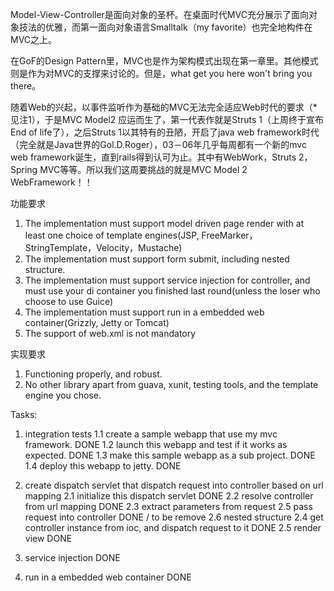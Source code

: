 Model-View-Controller是面向对象的圣杯。在桌面时代MVC充分展示了面向对象技法的优雅，而第一面向对象语言Smalltalk（my favorite）也完全地构件在MVC之上。

在GoF的Design Pattern里，MVC也是作为架构模式出现在第一章里。其他模式则是作为对MVC的支撑来讨论的。但是，what get you here won't bring you there。

随着Web的兴起，以事件监听作为基础的MVC无法完全适应Web时代的要求（*见注1），于是MVC Model2 应运而生了，第一代表作就是Struts 1（上周终于宣布End of life了），之后Struts 1以其特有的丑陋，开启了java web framework时代（完全就是Java世界的Gol.D.Roger），03－06年几乎每周都有一个新的mvc web framework诞生，直到rails得到认可为止。其中有WebWork，Struts 2，Spring MVC等等。所以我们这周要挑战的就是MVC Model 2 WebFramework！！

功能要求

1. The implementation must support model driven page render with at least one choice of template engines(JSP, FreeMarker，StringTemplate，Velocity，Mustache)
2. The implementation must support form submit, including nested structure.
3. The implementation must support service injection for controller, and must use your di container you finished last round(unless the loser who choose to use Guice)
4. The implementation must support run in a embedded web container(Grizzly, Jetty or Tomcat)
5. The support of web.xml is not mandatory

实现要求

1. Functioning properly, and robust.
2. No other library apart from guava, xunit, testing tools, and the template engine you chose.


Tasks:
1. integration tests
    1.1 create a sample webapp that use my mvc framework.       DONE
    1.2 launch this webapp and test if it works as expected.    DONE
    1.3 make this sample webapp as a sub project.               DONE
    1.4 deploy this webapp to jetty.                            DONE

2. create dispatch servlet that dispatch request into controller based on url mapping
    2.1 initialize this dispatch servlet DONE
    2.2 resolve controller from url mapping DONE
            2.3 extract parameters from request
            2.5 pass request into controller      DONE / to be remove
            2.6 nested structure
    2.4 get controller instance from ioc, and dispatch request to it DONE
    2.5 render view  DONE

3. service injection DONE

4. run in a embedded web container DONE